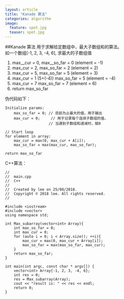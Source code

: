 ```yaml
---
layout: article
title: "Kanade 算法"
categories: algorithm
image:
  feature: spot.jpg
  teaser: spot.jpg
---
```

##Kanade 算法
用于求解给定数组中，最大子数组和的算法。  
如一个数组[-1, 2, 3, -4, 6], 求最大的子数组值
  
1. max__cur = 0, max\__so_far = 0  (element = -1)  
2. max_cur = 2, max\_so\_far = 2 (element = 2)
3. max_cur = 5, max\_so\_far = 5 (element = 3)
4. max_cur = 1 (5+(-4)) max\_so\_far = 5 (element = -4)
5. max_cur = 7 max\_so\_far = 7 (element = 6)
6. return max\_so_far

伪代码如下：

```
Initialize params:
	max_so_far = 0; // 目前为止最大的值，用于输出
	max_cur = 0; 	 // 用于记录每个连续子数组的值，
					// 当遇到子数组和递减时，赋0
	
// Start loop
for element in array:
	max_cur = max(0, max_cur + A[i]);
	max_so_far = max(max_cur, max_so_far);
		
return max_so_far

```

C++算法：

```
//
//  main.cpp
//  C++
//
//  Created by lee on 25/08/2018.
//  Copyright © 2018 lee. All rights reserved.
//

#include <iostream>
#include <vector>
using namespace std;

int Max_subarray(vector<int> Array){
    int max_so_far = 0;
    int max_cur = 0;
    for (auto i = 0; i < Array.size(); ++i){
        max_cur = max(0, max_cur + Array[i]);
        max_so_far = max(max_so_far, max_cur);
    }
    return max_so_far;
}

int main(int argc, const char * argv[]) {
    vector<int> Array{-1, 2, 3, -4, 6};
    int res = 0;
    res = Max_subarray(Array);
    cout << "result is: " << res << endl;
    return 0;
}

```